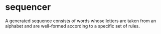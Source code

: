 # sequencer

A generated sequence consists of words whose letters are taken from an alphabet and are well-formed according to a specific set of rules.
